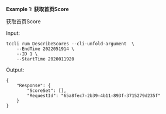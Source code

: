 **Example 1: 获取首页Score**

获取首页Score

Input: 

```
tccli rum DescribeScores --cli-unfold-argument  \
    --EndTime 2022051914 \
    --ID 1 \
    --StartTime 2020011920
```

Output: 
```
{
    "Response": {
        "ScoreSet": [],
        "RequestId": "65a8fec7-2b39-4b11-893f-3715279d235f"
    }
}
```

